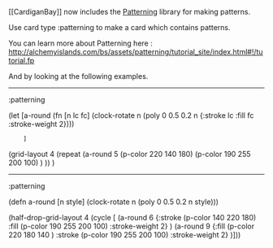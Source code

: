 [[CardiganBay]] now includes the [Patterning](https://github.com/interstar/Patterning-Core) library for making patterns.

Use card type :patterning to make a card which contains patterns.
 
You can learn more about Patterning here : <http://alchemyislands.com/bs/assets/patterning/tutorial_site/index.html#!/tutorial.fp>

And by looking at the following examples.
 
----
:patterning

(let [a-round
        (fn [n lc fc]
          (clock-rotate
           n (poly
              0 0.5 0.2 n
              {:stroke lc
               :fill fc
               :stroke-weight 2})))
        
        ]

(grid-layout 4
(repeat
 (a-round 5  (p-color 220 140 180) (p-color 190 255 200 100) )
))
    )

----
:patterning

(defn a-round
  [n style]
  (clock-rotate
     n (poly 0 0.5 0.2 n style)))

(half-drop-grid-layout 4
(cycle [
 (a-round 6 {:stroke (p-color 140 220 180) 
             :fill (p-color 190 255 200 100) 
             :stroke-weight 2}
 )
 (a-round 9 {:fill (p-color 220 180 140 ) 
             :stroke (p-color 190 255 200 100) 
             :stroke-weight 2}
 )]))
